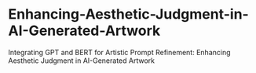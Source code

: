 # Enhancing-Aesthetic-Judgment-in-AI-Generated-Artwork
Integrating GPT and BERT for Artistic Prompt Refinement: Enhancing Aesthetic Judgment in AI-Generated Artwork
